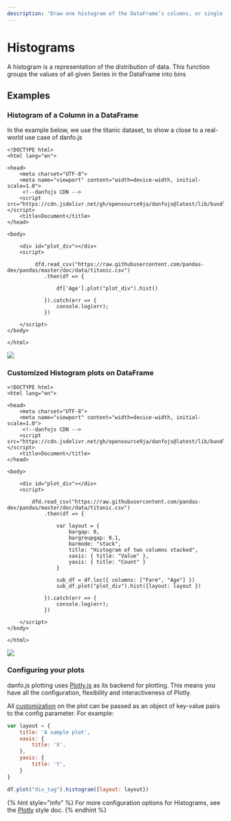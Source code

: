 ```yaml
---
description: 'Draw one histogram of the DataFrame’s columns, or single histogram for Series'
---
```


# Histograms

A histogram is a representation of the distribution of data. This function groups the values of all given Series in the DataFrame into bins

## Examples

### Histogram of a Column in a DataFrame

In the example below, we use the titanic dataset, to show a close to a real-world use case of danfo.js

```markup
<!DOCTYPE html>
<html lang="en">

<head>
    <meta charset="UTF-8">
    <meta name="viewport" content="width=device-width, initial-scale=1.0">
     <!--danfojs CDN -->
    <script src="https://cdn.jsdelivr.net/gh/opensource9ja/danfojs@latest/lib/bundle.js"></script>
    <title>Document</title>
</head>

<body>

    <div id="plot_div"></div>
    <script>

         dfd.read_csv("https://raw.githubusercontent.com/pandas-dev/pandas/master/doc/data/titanic.csv")
            .then(df => {

                df['Age'].plot("plot_div").hist()

            }).catch(err => {
                console.log(err);
            })

    </script>
</body>

</html>

```

![](../../.gitbook/assets/newplot-10-.png)

### Customized Histogram plots on DataFrame

```markup
<!DOCTYPE html>
<html lang="en">

<head>
    <meta charset="UTF-8">
    <meta name="viewport" content="width=device-width, initial-scale=1.0">
     <!--danfojs CDN -->
    <script src="https://cdn.jsdelivr.net/gh/opensource9ja/danfojs@latest/lib/bundle.js"></script>
    <title>Document</title>
</head>

<body>

    <div id="plot_div"></div>
    <script>

        dfd.read_csv("https://raw.githubusercontent.com/pandas-dev/pandas/master/doc/data/titanic.csv")
            .then(df => {

                var layout = {
                    bargap: 0,
                    bargroupgap: 0.1,
                    barmode: "stack",
                    title: "Histogram of two columns stacked",
                    xaxis: { title: "Value" },
                    yaxis: { title: "Count" }
                }

                sub_df = df.loc({ columns: ["Fare", "Age"] })
                sub_df.plot("plot_div").hist({layout: layout })

            }).catch(err => {
                console.log(err);
            })

    </script>
</body>

</html>

```

![](../../.gitbook/assets/newplot-20-.png)

### Configuring your plots

danfo.js plotting uses [Plotly.js](https://plotly.com/javascript) as its backend for plotting. This means you have all the configuration, flexibility and interactiveness of Plotly.

All [customization](https://plotly.com/javascript/line-charts/) on the plot can be passed as an object of key-value pairs to the config parameter. For example:

```javascript
var layout = {
    title: 'A sample plot',
    xaxis: {
        title: 'X',
    },
    yaxis: {
        title: 'Y',
    }
}

df.plot("div_tag").histogram({layout: layout})
```

{% hint style="info" %}
For more configuration options for Histograms, see the [Plotly](https://plotly.com/javascript/histograms/) style doc.
{% endhint %}
